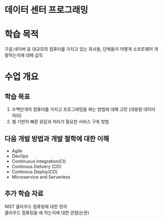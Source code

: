 # 데이터 센터 프로그래밍



# 학습 목적 
구글,네이버 등 대규모의 컴퓨터를 가지고 있는 회사들, 단체들이 어떻게 소프트웨어 개발하는지에 대해 습득

# 수업 개요

## 학습 목표
1. 수백만개의 컴퓨터를 가지고 프로그래밍을 짜는 방법에 대해 고민
(대용량 데이터 처리)
2. 웹 기반의 빠른 응답과 처리가 필요한 서비스 구축 방법

## 다음 개발 방법과 개발 철학에 대한 이해  

- Agile
- DevOps
- Continuous Integration(CI)
- Continous Delivery (CD)
- Continous Deploy(CD)
- Microservice and Serverless

## 추가 학습 자료 

NIST 클라우드 컴퓨팅에 대한 정의  
클라우드 컴퓨팅을 왜 하는지에 대한 관점(논문)
  
